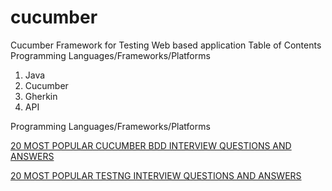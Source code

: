 # cucumber
Cucumber Framework for Testing Web based application
Table of Contents
Programming Languages/Frameworks/Platforms

1. Java
2. Cucumber
3. Gherkin
4. API

Programming Languages/Frameworks/Platforms


<a href="https://www.automationlaboratories.com/cucumber-bdd/" rel="nofollow">20 MOST POPULAR CUCUMBER BDD INTERVIEW QUESTIONS AND ANSWERS</a>


<a href="https://www.automationlaboratories.com/testng/" rel="nofollow">20 MOST POPULAR TESTNG INTERVIEW QUESTIONS AND ANSWERS</a>
